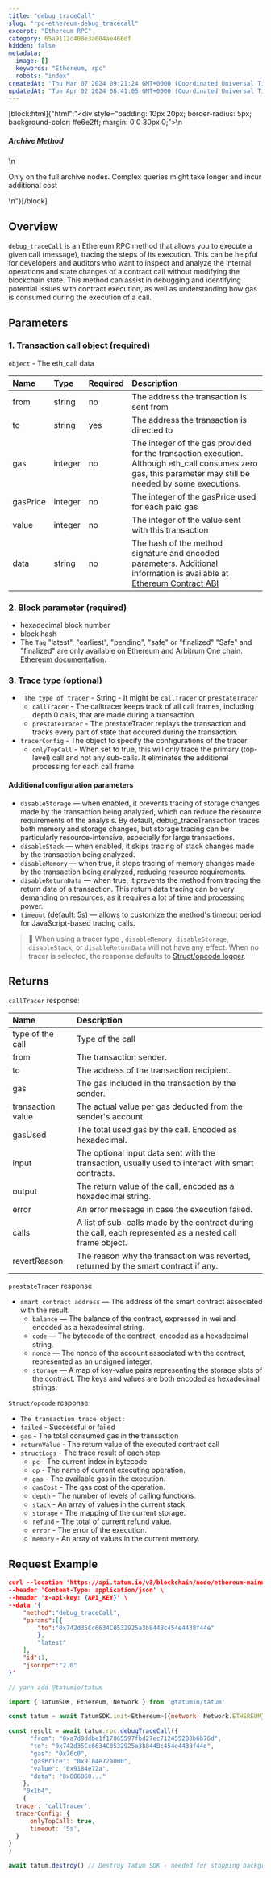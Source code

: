 ```yaml
---
title: "debug_traceCall"
slug: "rpc-ethereum-debug_tracecall"
excerpt: "Ethereum RPC"
category: 65a9112c408e3a004ae466df
hidden: false
metadata: 
  image: []
  keywords: "Ethereum, rpc"
  robots: "index"
createdAt: "Thu Mar 07 2024 09:21:24 GMT+0000 (Coordinated Universal Time)"
updatedAt: "Tue Apr 02 2024 08:41:05 GMT+0000 (Coordinated Universal Time)"
---
```

[block:html]{"html":"<div style=\"padding: 10px 20px; border-radius: 5px; background-color: #e6e2ff; margin: 0 0 30px 0;\">\n  <h5>Archive Method</h5>\n  <p>Only on the full archive nodes. Complex queries might take longer and incur additional cost</p>\n</div>"}[/block]

## Overview

`debug_traceCall` is an Ethereum RPC method that allows you to execute a given call (message), tracing the steps of its execution. This can be helpful for developers and auditors who want to inspect and analyze the internal operations and state changes of a contract call without modifying the blockchain state. This method can assist in debugging and identifying potential issues with contract execution, as well as understanding how gas is consumed during the execution of a call.

## Parameters

### 1. Transaction call object (required)

`object` - The eth_call data

| Name     | Type    | Required | Description                                                                                                                                                                    |
| :------- | :------ | :------- | :----------------------------------------------------------------------------------------------------------------------------------------------------------------------------- |
| from     | string  | no       | The address the transaction is sent from                                                                                                                                       |
| to       | string  | yes      | The address the transaction is directed to                                                                                                                                     |
| gas      | integer | no       | The integer of the gas provided for the transaction execution. Although eth_call consumes zero gas, this parameter may still be needed by some executions.                     |
| gasPrice | integer | no       | The integer of the gasPrice used for each paid gas                                                                                                                             |
| value    | integer | no       | The integer of the value sent with this transaction                                                                                                                            |
| data     | string  | no       | The hash of the method signature and encoded parameters. Additional information is available at [Ethereum Contract ABI](https://docs.soliditylang.org/en/v0.7.0/abi-spec.html) |

### 2. Block parameter (required)

- hexadecimal block number
- block hash
- The `Tag` "latest", "earliest", "pending", "safe" or "finalized" "Safe" and "finalized" are only available on Ethereum and Arbitrum One chain. [Ethereum documentation](https://ethereum.org/en/developers/docs/apis/json-rpc/#default-block).

### 3. Trace type (optional)

- ` The type of tracer` - String - It might be `callTracer` or `prestateTracer`
  - `callTracer` - The calltracer keeps track of all call frames, including depth 0 calls, that are made during a transaction.
  - `prestateTracer` - The prestateTracer replays the transaction and tracks every part of state that occured during the transaction.
- `tracerConfig` - The object to specify the configurations of the tracer
  - `onlyTopCall` - When set to true, this will only trace the primary (top-level) call and not any sub-calls. It eliminates the additional processing for each call frame.

#### Additional configuration parameters

- `disableStorage` — when enabled, it prevents tracing of storage changes made by the transaction being analyzed, which can reduce the resource requirements of the analysis. By default, debug_traceTransaction traces both memory and storage changes, but storage tracing can be particularly resource-intensive, especially for large transactions.
- `disableStack` — when enabled, it skips tracing of stack changes made by the transaction being analyzed.
- `disableMemory` — when true, it stops tracing of memory changes made by the transaction being analyzed, reducing resource requirements.
- `disableReturnData` — when true, it prevents the method from tracing the return data of a transaction. This return data tracing can be very demanding on resources, as it requires a lot of time and processing power.
- `timeout` (default: 5s) — allows to customize the method's timeout period for JavaScript-based tracing calls.

> 🚧 When using a tracer type , `disableMemory`, `disableStorage`, `disableStack`, or `disableReturnData` will not have any effect. When no tracer is selected, the response defaults to [Struct/opcode logger](https://geth.ethereum.org/docs/developers/evm-tracing/built-in-tracers#structopcode-logger).

## Returns

`callTracer` response:

| Name              | Description                                                                                               |
| :---------------- | :-------------------------------------------------------------------------------------------------------- |
| type of the call  | Type of the call                                                                                          |
| from              | The transaction sender.                                                                                   |
| to                | The address of the transaction recipient.                                                                 |
| gas               | The gas included in the transaction by the sender.                                                        |
| transaction value | The actual value per gas deducted from the sender's account.                                              |
| gasUsed           | The total used gas by the call. Encoded as hexadecimal.                                                   |
| input             | The optional input data sent with the transaction, usually used to interact with smart contracts.         |
| output            | The return value of the call, encoded as a hexadecimal string.                                            |
| error             | An error message in case the execution failed.                                                            |
| calls             | A list of sub-calls made by the contract during the call, each represented as a nested call frame object. |
| revertReason      | The reason why the transaction was reverted, returned by the smart contract if any.                       |

`prestateTracer` response

- `smart contract address` — The address of the smart contract associated with the result.
  - `balance` — The balance of the contract, expressed in wei and encoded as a hexadecimal string.
  - `code` — The bytecode of the contract, encoded as a hexadecimal string.
  - `nonce` — The nonce of the account associated with the contract, represented as an unsigned integer.
  - `storage` — A map of key-value pairs representing the storage slots of the contract. The keys and values are both encoded as hexadecimal strings.

`Struct/opcode` response

- `The transaction trace object:`
- `failed` - Successful or failed
- `gas` - The total consumed gas in the transaction
- `returnValue` - The return value of the executed contract call
- `structLogs` - The trace result of each step:
  - `pc` - The current index in bytecode.
  - `op` - The name of current executing operation.
  - `gas` - The available gas in the execution.
  - `gasCost` - The gas cost of the operation.
  - `depth` - The number of levels of calling functions.
  - `stack` - An array of values in the current stack.
  - `storage` - The mapping of the current storage.
  - `refund` - The total of current refund value.
  - `error` - The error of the execution.
  - `memory` - An array of values in the current memory.

## Request Example

```json cURL
curl --location 'https://api.tatum.io/v3/blockchain/node/ethereum-mainnet/' \
--header 'Content-Type: application/json' \
--header 'x-api-key: {API_KEY}' \
--data '{
    "method":"debug_traceCall",
    "params":[{
        "to":"0x742d35Cc6634C0532925a3b844Bc454e4438f44e"
        },
        "latest"
    ],
    "id":1,
    "jsonrpc":"2.0"
}'
```
```javascript JS SDK
// yarn add @tatumio/tatum

import { TatumSDK, Ethereum, Network } from '@tatumio/tatum'

const tatum = await TatumSDK.init<Ethereum>({network: Network.ETHEREUM})

const result = await tatum.rpc.debugTraceCall({
      "from": "0xa7d9ddbe1f17865597fbd27ec712455208b6b76d",
      "to": "0x742d35Cc6634C0532925a3b844Bc454e4438f44e",
      "gas": "0x76c0",
      "gasPrice": "0x9184e72a000",
      "value": "0x9184e72a",
      "data": "0x606060..."
    },
    "0x1b4",
    {
  tracer: 'callTracer',
  tracerConfig: {
      onlyTopCall: true,
      timeout: '5s',
  }
}
)

await tatum.destroy() // Destroy Tatum SDK - needed for stopping background jobs
```

